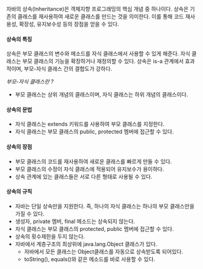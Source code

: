 자바의 상속(Inheritance)은 객체지향 프로그래밍의 핵심 개념 중 하나이다. 상속은 기존의 클래스를 재사용하여 새로운 클래스를 만드는 것을 의미한다. 이를 통해 코드 재사용성, 확장성, 유지보수성 등의 장점을 얻을 수 있다.

#### 상속의 특징

상속은 부모 클래스의 변수와 메소드를 자식 클래스에서 사용할 수 있게 해준다. 자식 클래스는 부모 클래스의 기능을 확장하거나 재정의할 수 있다. 상속은 is-a 관계에서 효과적이며, 부모-자식 클래스 간의 결합도가 강하다.

*부모-자식 클래스란 ?*
- 부모 클래스는 상위 개념의 클래스이며, 자식 클래스는 하위 개념의 클래스이다.

#### 상속의 문법

- 자식 클래스는 extends 키워드를 사용하여 부모 클래스를 지정한다.
- 자식 클래스는 부모 클래스의 public, protected 멤버에 접근할 수 있다.

#### 상속의 장점

- 부모 클래스의 코드를 재사용하여 새로운 클래스를 빠르게 만들 수 있다.
- 부모 클래스의 수정이 자식 클래스에 적용되어 유지보수가 용이하다.
- 상속 관계에 있는 클래스들은 서로 다른 형태로 사용될 수 있다.

#### 상속의 규칙

- 자바는 단일 상속만을 지원한다. 즉, 하나의 자식 클래스는 하나의 부모 클래스만을 가질 수 있다.
- 생성자, private 멤버, final 메소드는 상속되지 않는다.
- 자식 클래스는 부모 클래스의 protected, public 멤버에 접근할 수 있다.
- 상속의 횟수제한을 두지 않는다.
- 자바에서 계층구조의 최상위에 java.lang.Object 클래스가 있다.
    - 자바에서 모든 클래스는 Object클래스를 자동으로 상속받도록 되어있다.
    - toString(), equals()와 같은 메소드를 바로 사용할 수 있다.